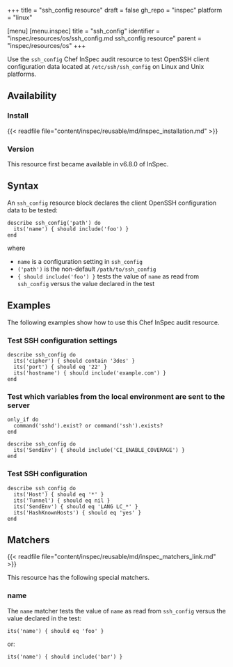 +++
title = "ssh_config resource"
draft = false
gh_repo = "inspec"
platform = "linux"

[menu]
  [menu.inspec]
    title = "ssh_config"
    identifier = "inspec/resources/os/ssh_config.md ssh_config resource"
    parent = "inspec/resources/os"
+++

Use the `ssh_config` Chef InSpec audit resource to test OpenSSH client configuration data located at `/etc/ssh/ssh_config` on Linux and Unix platforms.

## Availability

### Install

{{< readfile file="content/inspec/reusable/md/inspec_installation.md" >}}

### Version

This resource first became available in v6.8.0 of InSpec.

## Syntax

An `ssh_config` resource block declares the client OpenSSH configuration data to be tested:

    describe ssh_config('path') do
      its('name') { should include('foo') }
    end

where

- `name` is a configuration setting in `ssh_config`
- `('path')` is the non-default `/path/to/ssh_config`
- `{ should include('foo') }` tests the value of `name` as read from `ssh_config` versus the value declared in the test

## Examples

The following examples show how to use this Chef InSpec audit resource.

### Test SSH configuration settings

    describe ssh_config do
      its('cipher') { should contain '3des' }
      its('port') { should eq '22' }
      its('hostname') { should include('example.com') }
    end

### Test which variables from the local environment are sent to the server

    only_if do
      command('sshd').exist? or command('ssh').exists?
    end

    describe ssh_config do
      its('SendEnv') { should include('CI_ENABLE_COVERAGE') }
    end

### Test SSH configuration

    describe ssh_config do
      its('Host') { should eq '*' }
      its('Tunnel') { should eq nil }
      its('SendEnv') { should eq 'LANG LC_*' }
      its('HashKnownHosts') { should eq 'yes' }
    end

## Matchers

{{< readfile file="content/inspec/reusable/md/inspec_matchers_link.md" >}}

This resource has the following special matchers.

### name

The `name` matcher tests the value of `name` as read from `ssh_config` versus the value declared in the test:

    its('name') { should eq 'foo' }

or:

    its('name') { should include('bar') }
